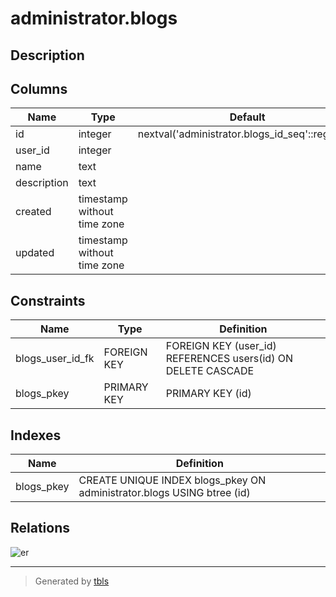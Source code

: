 # administrator.blogs

## Description

## Columns

| Name | Type | Default | Nullable | Children | Parents | Comment |
| ---- | ---- | ------- | -------- | -------- | ------- | ------- |
| id | integer | nextval('administrator.blogs_id_seq'::regclass) | false |  |  |  |
| user_id | integer |  | false |  | [users](users.md) |  |
| name | text |  | false |  |  |  |
| description | text |  | true |  |  |  |
| created | timestamp without time zone |  | false |  |  |  |
| updated | timestamp without time zone |  | true |  |  |  |

## Constraints

| Name | Type | Definition |
| ---- | ---- | ---------- |
| blogs_user_id_fk | FOREIGN KEY | FOREIGN KEY (user_id) REFERENCES users(id) ON DELETE CASCADE |
| blogs_pkey | PRIMARY KEY | PRIMARY KEY (id) |

## Indexes

| Name | Definition |
| ---- | ---------- |
| blogs_pkey | CREATE UNIQUE INDEX blogs_pkey ON administrator.blogs USING btree (id) |

## Relations

![er](administrator.blogs.png)

---

> Generated by [tbls](https://github.com/Melsoft-Games/tbls)
